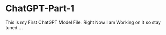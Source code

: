 # ChatGPT-Part-1
This is my First ChatGPT Model File. Right Now I am Working on it so stay tuned....

